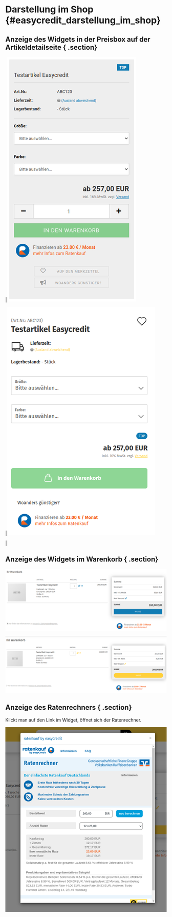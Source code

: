 # Darstellung im Shop {#easycredit_darstellung_im_shop}

## Anzeige des Widgets in der Preisbox auf der Artikeldetailseite { .section}

|![](Bilder/easycredit/ec-2020-09-10_004.png "Darstellung im Honeygrid Theme")

|![](Bilder/easycredit/ec-2020-09-10_006.png "Darstellung im Malibu Theme ")

|

## Anzeige des Widgets im Warenkorb { .section}

![](Bilder/easycredit/ec-2020-09-10_009.png "Darstellung im Honeygrid Theme")

![](Bilder/easycredit/ec-2020-09-10_007.png "Darstellung im Malibu Theme")

## Anzeige des Ratenrechners { .section}

Klickt man auf den Link im Widget, öffnet sich der Ratenrechner.

![](Bilder/easycredit/ec-2020-09-10_008.png "Anzeige des Ratenrechners")



